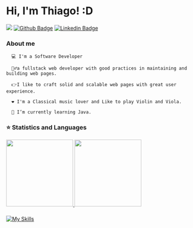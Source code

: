 
# Hi, I'm Thiago! :D
<a href="mailto:thiago.silva.ts804@gmail.com"><img src="https://img.shields.io/badge/-Gmail-red?style=flat-square&logo=Gmail&logoColor=white"></a>
[![Github Badge](https://img.shields.io/badge/-Github-000?style=flat-square&logo=Github&logoColor=white&link=https://github.com/Thiago-cez)](https://github.com/Thiago-cez)         [![Linkedin Badge](https://img.shields.io/badge/-LinkedIn-blue?style=flat-square&logo=Linkedin&logoColor=white&link=https://www.linkedin.com/in/thiago-cezario-966409125/)](https://www.linkedin.com/in/thiago-cezario-966409125/)

   ### About me
   
      💻 I'm a Software Developer 
      
      🙋‍♂️a fullstack web developer with good practices in maintaining and building web pages. 
       
      👉I like to craft solid and scalable web pages with great user experience.
      
      ❤️ I'm a Classical music lover and Like to play Violin and Viola.
      
      🌱 I’m currently learning Java.
      
      
### ⭐ Statistics and Languages 

<div>
  <a href="https://github.com/Thiago-cez/thiagocezario"> 
    <img height="180em" src="https://github-readme-stats.vercel.app/api?username=thiagocezario&show_icons=true&theme=dark&include_all_commits=true&count_private=true"/>
    <img height="180em" src="https://github-readme-stats.vercel.app/api/top-langs/?username=Thiago-cez&layout=compact&langs_count=16&theme=dark"/>
</div>
  
###    
  
  [![My Skills](https://skills.thijs.gg/icons?i=js,ts,figma,java,nextjs,mysql,nodejs,react,tailwind,firebase,graphql,prisma,express,scss)](https://skills.thijs.gg)



 


